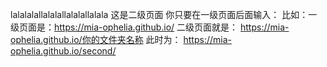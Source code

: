 lalalalallalalallalalallalala
这是二级页面
你只要在一级页面后面输入：
比如：一级页面是：https://mia-ophelia.github.io/
二级页面就是：
https://mia-ophelia.github.io/你的文件夹名称
此时为：
https://mia-ophelia.github.io/second/

